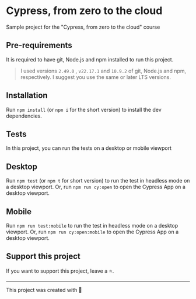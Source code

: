 # Cypress, from zero to the cloud

Sample project for the "Cypress, from zero to the cloud" course

## Pre-requirements

It is required to have git, Node.js and npm installed to run this project.

> I used versions `2.49.0` , `v22.17.1` and `10.9.2` of git, Node.js and npm, respectively. I suggest you use the same or later LTS versions.

## Installation

Run `npm install` (or `npm i` for the short version) to install the dev dependencies.

## Tests

In this project, you can run the tests on a desktop or mobile viewport

## Desktop

Run `npm test` (or `npm t` for short version) to run the test in headless mode on a desktop viewport.
Or, run `npm run cy:open` to open the Cypress App on a desktop viewport.

## Mobile

Run `npm run test:mobile` to run the test in headless mode on a desktop viewport.
Or, run `npm run cy:open:mobile` to open the Cypress App on a desktop viewport.

## Support this project

If you want to support this project, leave a ⭐.

___

This project was created with 💚 